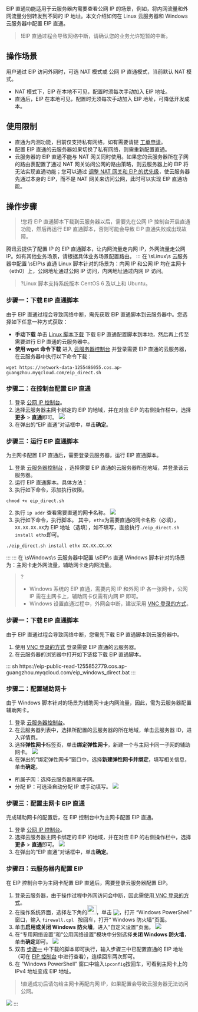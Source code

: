 EIP 直通功能适用于云服务器内需要查看公网 IP 的场景，例如，将内网流量和外网流量分别转发到不同的 IP 地址。本文介绍如何在 Linux 云服务器和 Windows 云服务器中配置 EIP 直通。
>!EIP 直通过程会导致网络中断，请确认您的业务允许短暂的中断。
>
## 操作场景
用户通过 EIP 访问外网时，可选 NAT 模式或 公网 IP 直通模式，当前默认 NAT 模式。
- NAT 模式下，EIP 在本地不可见，配置时须每次手动加入 EIP 地址。
- 直通后，EIP 在本地可见，配置时无须每次手动加入 EIP 地址，可降低开发成本。

## 使用限制
- 直通为内测功能，目前仅支持私有网络，如有需要请提 [工单申请](https://console.cloud.tencent.com/workorder/category)。
- 配置 EIP 直通的云服务器如果切换了私有网络，则需重新配置直通。
- 云服务器的 EIP 直通不能与 NAT 网关同时使用。如果您的云服务器所在子网的路由表配置了通过 NAT 网关访问公网的路由策略，则云服务器上的 EIP 将无法实现直通功能；您可以通过 [调整 NAT 网关和 EIP 的优先级](https://cloud.tencent.com/document/product/552/30012)，使云服务器先通过本身的 EIP，而不是 NAT 网关来访问公网，此时可以实现 EIP 直通功能。


## 操作步骤
>!您将 EIP 直通脚本下载到云服务器以后，需要先在公网 IP 控制台开启直通功能，然后再运行 EIP 直通脚本，否则可能会导致 EIP 直通失败或出现故障。
>
腾讯云提供了配置 IP 的 EIP 直通脚本，让内网流量走内网 IP，外网流量走公网 IP。如有其他业务场景，请根据具体业务场景配置路由。
<dx-tabs>
::: 在&nbsp;\sLinux\s&nbsp;云服务器中配置&nbsp;\sEIP\s&nbsp;直通
Linux 脚本针对的场景为：内网 IP 和公网 IP 均在主网卡（eth0）上，公网地址通过公网 IP 访问，内网地址通过内网 IP 访问。
>?Linux 脚本支持系统版本 CentOS 6 及以上和 Ubuntu。
>

### 步骤一：下载 EIP 直通脚本
由于 EIP 直通过程会导致网络中断，需先获取 EIP 直通脚本到云服务器中。您选择如下任意一种方式获取：
- **手动下载**
单击 [Linux 脚本下载](https://network-data-1255486055.cos.ap-guangzhou.myqcloud.com/eip_direct.sh) 下载 EIP 直通配置脚本到本地，然后再上传至需要进行 EIP 直通的云服务器中。
- **使用 wget 命令下载**
进入 [云服务器控制台](https://console.cloud.tencent.com/cvm/instance/index?rid=1) 并登录需要 EIP 直通的云服务器，在云服务器中执行以下命令下载：
```plaintext
wget https://network-data-1255486055.cos.ap-guangzhou.myqcloud.com/eip_direct.sh
```

### 步骤二：在控制台配置 EIP 直通

1. 登录 [公网 IP 控制台](https://console.cloud.tencent.com/cvm/eip?rid=1)。
2. 选择云服务器主网卡绑定的 EIP 的地域，并在对应 EIP 的右侧操作栏中，选择**更多** > **直通**即可。
![](https://main.qcloudimg.com/raw/56da0588d288d0aa5e1c60855bdb67cf.png)
3. 在弹出的“EIP 直通”对话框中，单击**确定**。

### 步骤三：运行 EIP 直通脚本
为主网卡配置 EIP 直通后，需要登录云服务器，运行 EIP 直通脚本。
1. 登录 [云服务器控制台](https://console.cloud.tencent.com/cvm/instance/index?rid=1) ，选择需要 EIP 直通的云服务器所在地域，并登录该云服务器。
2. 运行 EIP 直通脚本。具体方法：
 1. 执行如下命令，添加执行权限。
```
chmod +x eip_direct.sh
```
 2. 执行 `ip addr` 查看需要直通的网卡名称。
 ![](https://qcloudimg.tencent-cloud.cn/raw/db7131fca9da75e8373f13aa98a5e663.png)
 3. 执行如下命令，执行脚本。
 其中，`ethx`为需要直通的网卡名称（必填），`XX.XX.XX.XX`为 EIP 地址（选填），如不填写，直接执行`./eip_direct.sh install ethx`即可。
 ```plaintext
 ./eip_direct.sh install ethx XX.XX.XX.XX
 ```
:::
::: 在&nbsp;\sWindows\s&nbsp;云服务器中配置&nbsp;\sEIP\s&nbsp;直通
Windows 脚本针对的场景为：主网卡走外网流量，辅助网卡走内网流量。
>?
>- Windows 系统的 EIP 直通，需要内网 IP 和外网 IP 各一张网卡，公网 IP 需在主网卡上，辅助网卡仅需有内网 IP 即可。
>- Windows 设置直通过程中，外网会中断，建议采用 [ VNC 登录的方式](https://cloud.tencent.com/document/product/213/35704)。
>

### 步骤一：下载 EIP 直通脚本[](id:step1)
由于 EIP 直通过程会导致网络中断，您需先下载 EIP 直通脚本到云服务器中。
1. 使用 [ VNC 登录的方式](https://cloud.tencent.com/document/product/213/35704) 登录需要 EIP 直通的云服务器。
2. 在云服务器的浏览器中打开如下链接下载 EIP 直通脚本。
<dx-codeblock>
:::  sh
https://eip-public-read-1255852779.cos.ap-guangzhou.myqcloud.com/eip_windows_direct.bat
:::
</dx-codeblock>


### 步骤二：配置辅助网卡
由于 Windows 脚本针对的场景为辅助网卡走内网流量，因此，需为云服务器配置辅助网卡。
1. 登录 [云服务器控制台](https://console.cloud.tencent.com/cvm/overview)。
2. 在云服务器列表中，选择所配置的云服务器的所在地域，单击云服务器 ID，进入详情页。
3. 选择**弹性网卡**标签页，单击**绑定弹性网卡**，新建一个与主网卡同一子网的辅助网卡。
![](https://main.qcloudimg.com/raw/db30871822a0e38ca5cb6fbca142960b.png)
4. 在弹出的“绑定弹性网卡”窗口中，选择**新建弹性网卡并绑定**，填写相关信息，单击**确定**。
 - 所属子网：选择云服务器所属子网。
 - 分配 IP：可选泽自动分配 IP 或手动填写。
![](https://main.qcloudimg.com/raw/f82b4a03d6b6034a414de5010e9ca0c2.png)

### 步骤三：配置主网卡 EIP 直通[](id:step3)
完成辅助网卡的配置后，在 EIP 控制台中为主网卡配置 EIP 直通。
1. 登录 [公网 IP 控制台](https://console.cloud.tencent.com/cvm/eip?rid=1)。
2. 选择云服务器主网卡绑定的 EIP 的地域，并在对应 EIP 的右侧操作栏中，选择**更多** > **直通**即可。
![](https://main.qcloudimg.com/raw/56da0588d288d0aa5e1c60855bdb67cf.png)
3. 在弹出的“EIP 直通”对话框中，单击**确定**。


### 步骤四：云服务器内配置 EIP
 在 EIP 控制台中为主网卡配置 EIP 直通后，需要登录云服务器配置 EIP。
1. 登录云服务器，由于操作过程中外网访问会中断，因此需使用[ VNC 登录的方式](https://cloud.tencent.com/document/product/213/35704)。
2. 在操作系统界面，选择左下角的<img src="https://main.qcloudimg.com/raw/87d894e564b7e837d9f478298cf2e292.png" style="margin:-3px 0px;width:25px">，单击 <img src="https://main.qcloudimg.com/raw/f0c84862ef30956c201c3e7c85a26eec.png" style="margin: -3px 0px;">，打开 “Windows PowerShell” 窗口，输入 `firewall.cpl ` 按回车，打开“ Windows 防火墙”页面。
3. 单击**启用或关闭 Windows 防火墙**，进入“自定义设置”页面。
![](https://main.qcloudimg.com/raw/6525a0f3bc8e1e679ceb28894e059222.png)
4. 在“专用网络设置”和“公用网络设置”模块中分别选择**关闭 Windows 防火墙**，单击**确定**即可。
![](https://main.qcloudimg.com/raw/473ffef834aa17f5f6d239354a7919e6.png)
5. 双击 [步骤一](#step1) 中下载的脚本即可执行，输入步骤三中已配置直通的 EIP 地址（可在 [EIP 控制台](https://console.cloud.tencent.com/cvm/eip?rid=1) 中进行查看），连续回车两次即可。 
6.  在 “Windows PowerShell” 窗口中输入`ipconfig`按回车，可看到主网卡上的 IPv4 地址变成 EIP 地址。
>!直通成功后请勿给主网卡再配内网 IP，如果配置会导致云服务器无法访问公网。
>
![](https://main.qcloudimg.com/raw/8260d92c5b99aa53cb774ec367a784e8.png)
:::
</dx-tabs>
